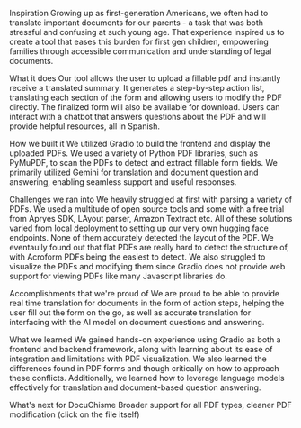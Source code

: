 Inspiration
Growing up as first-generation Americans, we often had to translate important documents for our parents - a task that was both stressful and confusing at such young age. That experience inspired us to create a tool that eases this burden for first gen children, empowering families through accessible communication and understanding of legal documents.

What it does
Our tool allows the user to upload a fillable pdf and instantly receive a translated summary. It generates a step-by-step action list, translating each section of the form and allowing users to modify the PDF directly. The finalized form will also be available for download. Users can interact with a chatbot that answers questions about the PDF and will provide helpful resources, all in Spanish.

How we built it
We utilized Gradio to build the frontend and display the uploaded PDFs. We used a variety of Python PDF libraries, such as PyMuPDF, to scan the PDFs to detect and extract fillable form fields. We primarily utilized Gemini for translation and document question and answering, enabling seamless support and useful responses.

Challenges we ran into
We heavily struggled at first with parsing a variety of PDFs. We used a multitude of open source tools and some with a free trial from Apryes SDK, LAyout parser, Amazon Textract etc. All of these solutions varied from local deployment to setting up our very own hugging face endpoints. None of them accurately detected the layout of the PDF. We eventaully found out that flat PDFs are really hard to detect the structure of, with Acroform PDFs being the easiest to detect. We also struggled to visualize the PDFs and modifying them since Gradio does not provide web support for viewing PDFs like many Javascript libraries do.

Accomplishments that we're proud of
We are proud to be able to provide real time translation for documents in the form of action steps, helping the user fill out the form on the go, as well as accurate translation for interfacing with the AI model on document questions and answering.

What we learned
We gained hands-on experience using Gradio as both a frontend and backend framework, along with learning about its ease of integration and limitations with PDF visualization. We also learned the differences found in PDF forms and though critically on how to approach these conflicts. Additionally, we learned how to leverage language models effectively for translation and document-based question answering.

What's next for DocuChisme
Broader support for all PDF types, cleaner PDF modification (click on the file itself)
